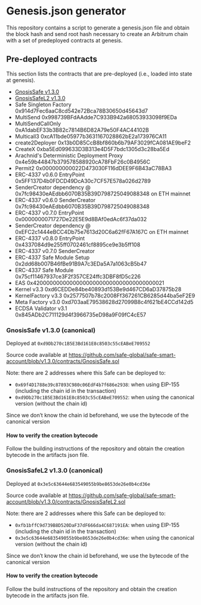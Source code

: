 # Genesis.json generator

This repository contains a script to generate a genesis.json file and obtain the block hash and send root hash necessary to create an Arbitrum chain with a set of predeployed contracts at genesis.

## Pre-deployed contracts

This section lists the contracts that are pre-deployed (i.e., loaded into state at genesis).

- [GnosisSafe v1.3.0](#gnosissafe-v130-canonical)
- [GnosisSafeL2 v1.3.0](#gnosissafel2-v130-canonical)
- Safe Singleton Factory 0x914d7Fec6aaC8cd542e72Bca78B30650d45643d7
- MultiSend 0x998739BFdAAdde7C933B942a68053933098f9EDa
- MultiSendCallOnly 0xA1dabEF33b3B82c7814B6D82A79e50F4AC44102B
- Multicall3 0xcA11bde05977b3631167028862bE2a173976CA11
- create2Deployer 0x13b0D85CcB8bf860b6b79AF3029fCA081AE9beF2
- CreateX	0xba5Ed099633D3B313e4D5F7bdc1305d3c28ba5Ed
- Arachnid's Deterministic Deployment Proxy 0x4e59b44847b379578588920cA78FbF26c0B4956C
- Permit2 0x000000000022D473030F116dDEE9F6B43aC78BA3
- ERC-4337 v0.6.0 EntryPoint 0x5FF137D4b0FDCD49DcA30c7CF57E578a026d2789
- SenderCreator dependency @ 0x7fc98430eAEdbb6070B35B39D798725049088348 on ETH mainnet
- ERC-4337 v0.6.0 SenderCreator	0x7fc98430eAEdbb6070B35B39D798725049088348
- ERC-4337 v0.7.0 EntryPoint	0x0000000071727De22E5E9d8BAf0edAc6f37da032
- SenderCreator dependency @ 0xEFC2c1444eBCC4Db75e7613d20C6a62fF67A167C on ETH mainnet
- ERC-4337 v0.8.0 EntryPoint 0x4337084d9e255ff0702461cf8895ce9e3b5ff108
- ERC-4337 v0.7.0 SenderCreator
- ERC-4337 Safe Module Setup 0x2dd68b007B46fBe91B9A7c3EDa5A7a1063cB5b47
- ERC-4337 Safe Module 0x75cf11467937ce3F2f357CE24ffc3DBF8fD5c226
- EAS 0x4200000000000000000000000000000000000021
- Kernel v3.3 0xd6CEDDe84be40893d153Be9d467CD6aD37875b28
- KernelFactory v3.3 0x2577507b78c2008Ff367261CB6285d44ba5eF2E9
- Meta Factory v3.0 0xd703aaE79538628d27099B8c4f621bE4CCd142d5
- ECDSA Validator v3.1 0x845ADb2C711129d4f3966735eD98a9F09fC4cE57

### GnosisSafe v1.3.0 (canonical)

Deployed at `0xd9Db270c1B5E3Bd161E8c8503c55cEABeE709552`

Source code available at https://github.com/safe-global/safe-smart-account/blob/v1.3.0/contracts/GnosisSafe.sol

Note: there are 2 addresses where this Safe can be deployed to:

- `0x69f4D1788e39c87893C980c06EdF4b7f686e2938`: when using EIP-155 (including the chain id in the transaction)
- `0xd9Db270c1B5E3Bd161E8c8503c55cEABeE709552`: when using the canonical version (without the chain id)

Since we don’t know the chain id beforehand, we use the bytecode of the canonical version

#### How to verify the creation bytecode

Follow the building instructions of the repository and obtain the creation bytecode in the artifacts json file.

### GnosisSafeL2 v1.3.0 (canonical)

Deployed at `0x3e5c63644e683549055b9be8653de26e0b4cd36e`

Source code available at https://github.com/safe-global/safe-smart-account/blob/v1.3.0/contracts/GnosisSafeL2.sol

Note: there are 2 addresses where this Safe can be deployed to:

- `0xfb1bffC9d739B8D520DaF37dF666da4C687191EA`: when using EIP-155 (including the chain id in the transaction)
- `0x3e5c63644e683549055b9be8653de26e0b4cd36e`: when using the canonical version (without the chain id)

Since we don’t know the chain id beforehand, we use the bytecode of the canonical version

#### How to verify the creation bytecode

Follow the build instructions of the repository and obtain the creation bytecode in the artifacts json file.

